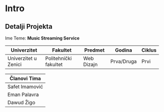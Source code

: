 # Intro

## Detalji Projekta

Ime Teme: **Music Streaming Service**

| **Univerzitet**       | **Fakultet**           | **Predmet** | **Godina**  | **Ciklus** |   
|-----------------------|------------------------|-------------|-------------|------------|
| Univerzitet u Zenici  | Politehnički fakultet  | Web Dizajn  | Prva/Druga  | Prvi       |   

| Članovi Tima   |
|----------------|
| Safet Imamović |
| Eman Palavra   |
| Dawud Žigo     |


